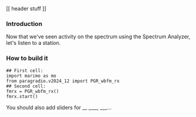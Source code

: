 [[ header stuff ]]

### Introduction

Now that we've seen activity on the spectrum using the Spectrum Analyzer, let's listen to a station.

### How to build it

```python3
## First cell:
import marimo as mo
from paragradio.v2024_12 import PGR_wbfm_rx
## Second cell:
fmrx = PGR_wbfm_rx()
fmrx.start()
```

You should also add sliders for __ ,___, ___...
